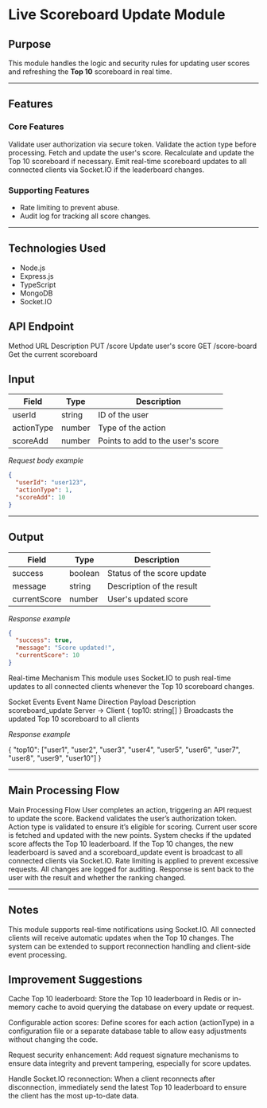 # Live Scoreboard Update Module

## Purpose

This module handles the logic and security rules for updating user scores and refreshing the **Top 10** scoreboard in real time.

---

## Features

### Core Features

Validate user authorization via secure token.
Validate the action type before processing.
Fetch and update the user's score.
Recalculate and update the Top 10 scoreboard if necessary.
Emit real-time scoreboard updates to all connected clients via Socket.IO if the leaderboard changes.

### Supporting Features

- Rate limiting to prevent abuse.
- Audit log for tracking all score changes.

---

## Technologies Used

- Node.js
- Express.js
- TypeScript
- MongoDB
- Socket.IO

## API Endpoint

Method URL Description
PUT /score Update user's score
GET /score-board Get the current scoreboard

## Input

| Field      | Type   | Description                       |
| ---------- | ------ | --------------------------------- |
| userId     | string | ID of the user                    |
| actionType | number | Type of the action                |
| scoreAdd   | number | Points to add to the user's score |

_Request body example_

```json
{
  "userId": "user123",
  "actionType": 1,
  "scoreAdd": 10
}
```

---

## Output

| Field        | Type    | Description                |
| ------------ | ------- | -------------------------- |
| success      | boolean | Status of the score update |
| message      | string  | Description of the result  |
| currentScore | number  | User's updated score       |

_Response example_

```json
{
  "success": true,
  "message": "Score updated!",
  "currentScore": 10
}
```

Real-time Mechanism
This module uses Socket.IO to push real-time updates to all connected clients whenever the Top 10 scoreboard changes.

Socket Events
Event Name Direction Payload Description
scoreboard_update Server -> Client { top10: string[] } Broadcasts the updated Top 10 scoreboard to all clients

_Response example_

{
"top10": ["user1", "user2", "user3", "user4", "user5", "user6", "user7", "user8", "user9", "user10"]
}

---

## Main Processing Flow

Main Processing Flow
User completes an action, triggering an API request to update the score.
Backend validates the user’s authorization token.
Action type is validated to ensure it’s eligible for scoring.
Current user score is fetched and updated with the new points.
System checks if the updated score affects the Top 10 leaderboard.
If the Top 10 changes, the new leaderboard is saved and a scoreboard_update event is broadcast to all connected clients via Socket.IO.
Rate limiting is applied to prevent excessive requests.
All changes are logged for auditing.
Response is sent back to the user with the result and whether the ranking changed.

---

## Notes

This module supports real-time notifications using Socket.IO.
All connected clients will receive automatic updates when the Top 10 changes.
The system can be extended to support reconnection handling and client-side event processing.

## Improvement Suggestions

Cache Top 10 leaderboard: Store the Top 10 leaderboard in Redis or in-memory cache to avoid querying the database on every update or request.

Configurable action scores: Define scores for each action (actionType) in a configuration file or a separate database table to allow easy adjustments without changing the code.

Request security enhancement: Add request signature mechanisms to ensure data integrity and prevent tampering, especially for score updates.

Handle Socket.IO reconnection: When a client reconnects after disconnection, immediately send the latest Top 10 leaderboard to ensure the client has the most up-to-date data.
